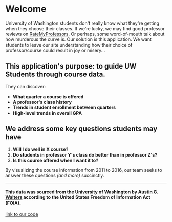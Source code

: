 
# Welcome

University of Washington students don't really know what they're
getting when they choose their classes. If we're lucky, we may find good professor
reviews on [RateMyProfessors](https://www.ratemyprofessors.com/). Or perhaps,
some word-of-mouth talk about how murderous the curve is. Our solution is this application.
We want students to leave our site understanding how their choice of professor/course could
result in joy or misery...

## This application's purpose: to guide UW Students through course data. 

They can discover: 

- **What quarter a course is offered**
- **A professor's class history**
- **Trends in student enrollment between quarters**
- **High-level trends in overall GPA**


    
## We address some key questions students may have
    
  1. **Will I do well in X course?**
  2. **Do students in professor Y's class do better than in professor Z's?**
  3. **Is this course offered when I want it to?**
    
By visualizing the course information from 2011 to 2016,
our team seeks to answer these questions *(and more)* succinctly.

-----

#### This data was sourced from the University of Washington by [Austin G. Walters](https://austingwalters.com/foia-requesting-100-universities/) according to the United States Freedom of Information Act (FOIA). 

[link to our code](https://github.com/ethan-sylvia/INFO-201-Final-Project)